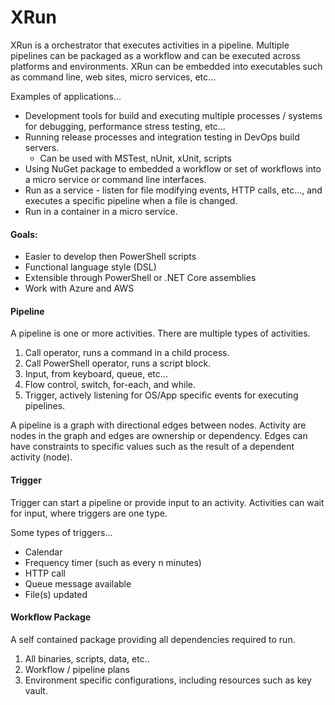 # XRun

XRun is a orchestrator that executes activities in a pipeline.  Multiple pipelines can be packaged as a
workflow and can be executed across platforms and environments.  XRun can be embedded into executables
such as command line, web sites, micro services, etc...

Examples of applications...

- Development tools for build and executing multiple processes / systems for debugging, performance stress testing, etc...
- Running release processes and integration testing in DevOps build servers.
  - Can be used with MSTest, nUnit, xUnit, scripts
- Using NuGet package to embedded a workflow or set of workflows into a micro service or command line interfaces.
- Run as a service - listen for file modifying events, HTTP calls, etc..., and executes a specific pipeline when a file is changed.
- Run in a container in a micro service.


#### Goals:
- Easier to develop then PowerShell scripts
- Functional language style (DSL)
- Extensible through PowerShell or .NET Core assemblies
- Work with Azure and AWS


#### Pipeline
A pipeline is one or more activities.  There are multiple types of activities.

1) Call operator, runs a command in a child process.
2) Call PowerShell operator, runs a script block.
3) Input, from keyboard, queue, etc...
4) Flow control, switch, for-each, and while.
5) Trigger, actively listening for OS/App specific events for executing pipelines.

A pipeline is a graph with directional edges between nodes.  Activity are nodes in the graph
and edges are ownership or dependency. Edges can have constraints to specific values such
as the result of a dependent activity (node).


#### Trigger
Trigger can start a pipeline or provide input to an activity.  Activities can wait for input, where triggers are one type.

Some types of triggers...
 - Calendar
 - Frequency timer (such as every n minutes)
 - HTTP call
 - Queue message available
 - File(s) updated


#### Workflow Package
A self contained package providing all dependencies required to run.

1) All binaries, scripts, data, etc..
2) Workflow / pipeline plans
3) Environment specific configurations, including resources such as key vault.